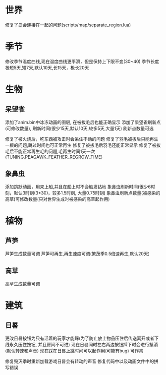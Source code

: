 # 世界

修复了岛会连接在一起的问题(scripts/map/separate_region.lua)


# 季节
修改季节温度曲线,现在温度曲线更平滑，但是保持上下限不变(30~40)
季节长度 极短5天,短7天,默认10天,长15天，极长20天


# 生物

## 呆望雀

添加了anim.bin中冰冻动画的图层, 在被拔毛后也能正确显示
添加了呆望雀刷新点(可修改数量), 刷新时间(很少15天,默认10天,较多5天,大量1天)
刷新点数量可选

修复了被火烧后，吃东西被攻击时会呆住不动的问题
修复了羽毛被拔后只能再生一根的问题,跳过时间也可正常再生
修复了被拔毛后羽毛还能正常显示
修复了被拔毛后不能正常再生毛的问题,毛再生时间1天一次(TUNING.PEAGAWK_FEATHER_REGROW_TIME)

## 象鼻虫

添加跳跃动画，用来上船,并且在船上时不会触发钻地
象鼻虫刷新时间(很少6时刻，默认3时刻(3*30)，较多1.5时刻, 大量0.75时刻)
象鼻虫刷新点数量(被感染的高草)可修改数量(只对世界生成时被感染的高草起作用)

# 植物

## 芦笋
芦笋生成数量可调
芦笋可再生,再生速度可调(繁茂季0.5倍速再生,默认20天)

## 高草
高草生成数量可调





# 建筑

## 日晷
更改日晷按钮为只有活着的玩家才能踩(为了防止放上物品压住后传送离开或者下线永久压住按钮, 并且房间不可进)
现在日晷同时左右两边按钮踩下时会进行抵消(默认转速和声音)
现在踩在日晷上跳时间可以起作用(可能有bug)
可作祟

修复毁灭季时重新加载游戏日晷会有转动的声音
修复代码中以及动画文件中的拼写错误